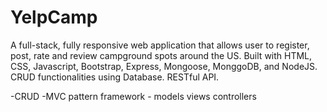 # YelpCamp

A full-stack, fully responsive web application that allows user to register, post, rate and review campground spots around the US. Built with HTML, CSS, Javascript, Bootstrap, Express, Mongoose, MonggoDB, and NodeJS. CRUD functionalities using Database. RESTful API.


-CRUD 
-MVC pattern framework
    - models views controllers